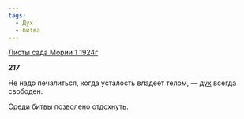 ```yaml
---
tags:
  - Дух
  - битва
---
```

[Листы сада Мории 1 1924г](https://127.0.0.1:4002/agni/1924)

___217___

Не надо печалиться, когда усталость владеет телом, — [дух](../../../tags/#Дух) всегда свободен.   

Среди [битвы](../../../tags/#битва) позволено отдохнуть.   

